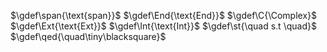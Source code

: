 <!-- def katax macro -->
$\gdef\span{\text{span}}$
$\gdef\End{\text{End}}$
$\gdef\C{\Complex}$
$\gdef\Ext{\text{Ext}}$
$\gdef\Int{\text{Int}}$
$\gdef\st{\quad s.t \quad}$
$\gdef\qed{\quad\tiny\blacksquare}$
